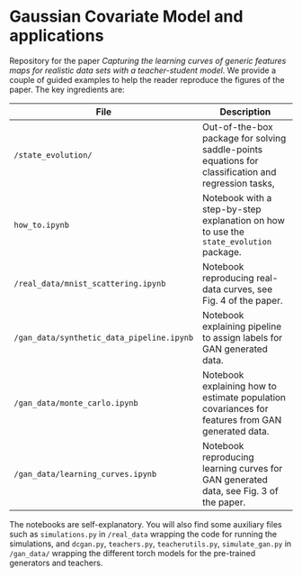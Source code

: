 # Gaussian Covariate Model and applications
Repository for the paper *Capturing the learning curves of generic features maps for realistic data sets with a teacher-student model*. We provide a couple of guided examples to help the reader reproduce the figures of the paper. The key ingredients are:

| File                          | Description                                                                                                                                                    |
|-------------------------------|----------------------------------------------------------------------------------------------------------------------------------------------------------------|
| ```/state_evolution/``` | Out-of-the-box package for solving saddle-points equations for classification and regression tasks,      |                               |
| ```how_to.ipynb``` | Notebook with a step-by-step explanation on how to use the `state_evolution` package.                                     |
| ```/real_data/mnist_scattering.ipynb``` | Notebook reproducing real-data curves, see Fig. 4 of the paper.  |
| ```/gan_data/synthetic_data_pipeline.ipynb ```         | Notebook explaining pipeline to assign labels for GAN generated data.                                                               |
| ```/gan_data/monte_carlo.ipynb ```         | Notebook explaining how to estimate population covariances for features from GAN generated data.                                                               |
| ```/gan_data/learning_curves.ipynb ```         | Notebook reproducing learning curves for GAN generated data, see Fig. 3 of the paper.                                                              |

The notebooks are self-explanatory. You will also find some auxiliary files such as `simulations.py` in `/real_data` wrapping the code for running the simulations, and `dcgan.py`, `teachers.py`, `teacherutils.py`, `simulate_gan.py` in `/gan_data/` wrapping the different torch models for the pre-trained generators and teachers.
